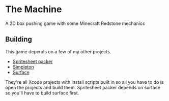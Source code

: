 # The Machine
A 2D box pushing game with some Minecraft Redstone mechanics

## Building

This game depends on a few of my other projects.

 * [Spritesheet packer](https://github.com/Kerndog73/Texture-Atlas-Generator)
 * [Simpleton](https://github.com/Kerndog73/Simpleton-Engine)
 * [Surface](https://github.com/Kerndog73/Surface)

They're all Xcode projects with install scripts built in so all you have to do is open the projects and build them. Spritesheet packer depends on surface so you'll have to build surface first.
